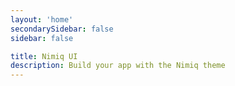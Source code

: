 ```yaml
---
layout: 'home'
secondarySidebar: false
sidebar: false

title: Nimiq UI
description: Build your app with the Nimiq theme
---
```


<NqHeadline />

<NqModulesGrid />
